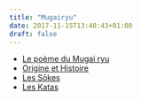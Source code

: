 ```yaml
---
title: "Mugairyu"
date: 2017-11-15T13:40:43+01:00
draft: false
---
```


* [Le poème du Mugai ryu](#poeme)
* [Origine et Histoire](#origine-et-histoire)
* [Les Sōkes](#sokes)
* [Les Katas](#katas)
